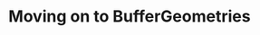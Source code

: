 ---
layout: single
title:  "Moving on to BufferGeometries"
sidebar:
  nav: "tutorials"
comments: true
---